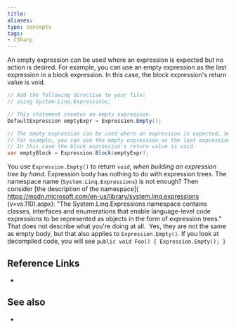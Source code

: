 ```yaml
---
title: 
aliases: 
type: concepts
tags: 
- CSharp
---
```


An empty expression can be used where an expression is expected but no action is desired. For example, you can use an empty expression as the last expression in a block expression. In this case, the block expression's return value is void.

```c#
// Add the following directive to your file:
// using System.Linq.Expressions;

// This statement creates an empty expression.
DefaultExpression emptyExpr = Expression.Empty();

// The empty expression can be used where an expression is expected, but no action is desired.
// For example, you can use the empty expression as the last expression in the block expression.
// In this case the block expression's return value is void.
var emptyBlock = Expression.Block(emptyExpr);
```

You use `Expression.Empty()` to return `void`, _when building an expression tree by hand_. Expression body has nothing to do with expression trees.
The namespace name (`System.Linq.Expressions`) is not enough? Then consider [the description of the namespace]( https://msdn.microsoft.com/en-us/library/system.linq.expressions (v=vs.110).aspx): "The System.Linq.Expressions namespace contains classes, interfaces and enumerations that enable language-level code expressions to be represented as objects in the form of expression trees." That does not describe what you're doing at all. 
Yes, they are not the same as empty body, but that also applies to `Expression.Empty()`. If you look at decompiled code, you will see `public void Foo() { Expression.Empty(); }`

## Reference Links

- 

## See also

- 